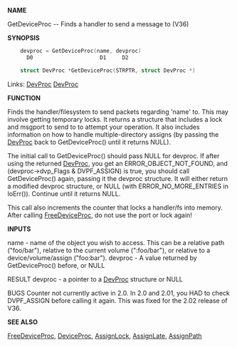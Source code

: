 
**NAME**

GetDeviceProc -- Finds a handler to send a message to (V36)

**SYNOPSIS**

```c
    devproc = GetDeviceProc(name, devproc)
      D0                     D1     D2

    struct DevProc *GetDeviceProc(STRPTR, struct DevProc *)

```
Links: [DevProc](_0078) [DevProc](_0078) 

**FUNCTION**

Finds the handler/filesystem to send packets regarding 'name' to.
This may involve getting temporary locks.  It returns a structure
that includes a lock and msgport to send to to attempt your operation.
It also includes information on how to handle multiple-directory
assigns (by passing the [DevProc](_0078) back to GetDeviceProc() until it
returns NULL).

The initial call to GetDeviceProc() should pass NULL for devproc.  If
after using the returned [DevProc](_0078), you get an ERROR_OBJECT_NOT_FOUND,
and (devproc-&#062;dvp_Flags &#038; DVPF_ASSIGN) is true, you should call
GetDeviceProc() again, passing it the devproc structure.  It will
either return a modified devproc structure, or NULL (with
ERROR_NO_MORE_ENTRIES in IoErr()).  Continue until it returns NULL.

This call also increments the counter that locks a handler/fs into
memory.  After calling [FreeDeviceProc](FreeDeviceProc), do not use the port or lock
again!

**INPUTS**

name    - name of the object you wish to access.  This can be a
relative path (&#034;foo/bar&#034;), relative to the current volume
(&#034;:foo/bar&#034;), or relative to a device/volume/assign
(&#034;foo:bar&#034;).
devproc - A value returned by GetDeviceProc() before, or NULL

RESULT
devproc - a pointer to a [DevProc](_0078) structure or NULL

BUGS
Counter not currently active in 2.0.
In 2.0 and 2.01, you HAD to check DVPF_ASSIGN before calling it again.
This was fixed for the 2.02 release of V36.

**SEE ALSO**

[FreeDeviceProc](FreeDeviceProc), [DeviceProc](DeviceProc), [AssignLock](AssignLock), [AssignLate](AssignLate),
[AssignPath](AssignPath)
